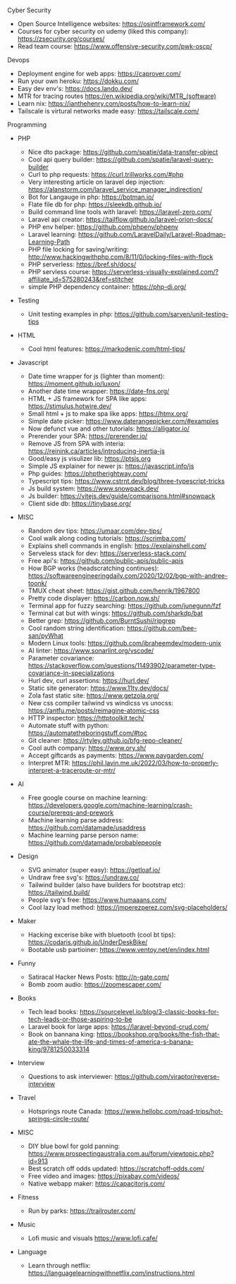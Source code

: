 Cyber Security

  * Open Source Intelligence websites: https://osintframework.com/
  * Courses for cyber security on udemy (liked this company): https://zsecurity.org/courses/
  * Read team course: https://www.offensive-security.com/pwk-oscp/

Devops
  * Deployment engine for web apps: https://caprover.com/
  * Run your own heroku: https://dokku.com/
  * Easy dev env's: https://docs.lando.dev/
  * MTR for tracing routes https://en.wikipedia.org/wiki/MTR_(software)
  * Learn nix: https://ianthehenry.com/posts/how-to-learn-nix/
  * Tailscale is virtural networks made easy: https://tailscale.com/

Programming
  * PHP
     * Nice dto package: https://github.com/spatie/data-transfer-object
     * Cool api query builder: https://github.com/spatie/laravel-query-builder
     * Curl to php requests: https://curl.trillworks.com/#php
     * Very interesting article on laravel dep injection: https://alanstorm.com/laravel_service_manager_indirection/
     * Bot for Langauge in php: https://botman.io/
     * Flate file db for php: https://sleekdb.github.io/
     * Build command line tools with laravel: https://laravel-zero.com/
     * Laravel api creator: https://tailflow.github.io/laravel-orion-docs/
     * PHP env helper: https://github.com/phpenv/phpenv
     * Laravel learning: https://github.com/LaravelDaily/Laravel-Roadmap-Learning-Path
     * PHP file locking for saving/writing: http://www.hackingwithphp.com/8/11/0/locking-files-with-flock
     * PHP serverless: https://bref.sh/docs/
     * PHP servless course: https://serverless-visually-explained.com/?affiliate_id=575280243&ref=stitcher
     * simple PHP dependency container: https://php-di.org/
  * Testing
    * Unit testing examples in php: https://github.com/sarven/unit-testing-tips
  * HTML
    * Cool html features: https://markodenic.com/html-tips/
  * Javascript
    * Date time wrapper for js (lighter than moment): https://moment.github.io/luxon/
    * Another date time wrapper: https://date-fns.org/
    * HTML + JS framework for SPA like apps: https://stimulus.hotwire.dev/
    * Small html + js to make spa like apps: https://htmx.org/
    * Simple date picker: https://www.daterangepicker.com/#examples
    * Now defunct vue and other tutorials: https://alligator.io/
    * Prerender your SPA: https://prerender.io/
    * Remove JS from SPA with interia: https://reinink.ca/articles/introducing-inertia-js
    * Good/easy js visulizer lib: https://ptsjs.org
    * Simple JS explainer for newer js: https://javascript.info/js
    * Php guides: https://phptherightway.com/
    * Typescript tips: https://www.cstrnt.dev/blog/three-typescript-tricks
    * Js build system: https://www.snowpack.dev/
    * Js builder: https://vitejs.dev/guide/comparisons.html#snowpack
    * Client side db: https://tinybase.org/
 * MISC
    * Random dev tips: https://umaar.com/dev-tips/
    * Cool walk along coding tutorials: https://scrimba.com/
    * Explains shell commands in english: https://explainshell.com/
    * Serveless stack for dev: https://serverless-stack.com/
    * Free api's: https://github.com/public-apis/public-apis
    * How BGP works (headscratching continues): https://softwareengineeringdaily.com/2020/12/02/bgp-with-andree-toonk/
    * TMUX cheat sheet: https://gist.github.com/henrik/1967800
    * Pretty code displayer: https://carbon.now.sh/
    * Terminal app for fuzzy searching: https://github.com/junegunn/fzf
    * Terminal cat but with wings: https://github.com/sharkdp/bat
    * Better grep: https://github.com/BurntSushi/ripgrep
    * Cool random string identification: https://github.com/bee-san/pyWhat
    * Modern Linux tools: https://github.com/ibraheemdev/modern-unix
    * AI linter: https://www.sonarlint.org/vscode/
    * Parameter covariance: https://stackoverflow.com/questions/11493902/parameter-type-covariance-in-specializations
    * Hurl dev, curl assertions: https://hurl.dev/
    * Static site generator: https://www.11ty.dev/docs/
    * Zola fast static site: https://www.getzola.org/
    * New css compiler tailwind vs windicss vs unocss: https://antfu.me/posts/reimagine-atomic-css
    * HTTP inspector: https://httptoolkit.tech/
    * Automate stuff with python: https://automatetheboringstuff.com/#toc
    * Git cleaner: https://rtyley.github.io/bfg-repo-cleaner/
    * Cool auth company: https://www.ory.sh/
    * Accept giftcards as payments: https://www.paygarden.com/
    * Interpret MTR: https://phil.lavin.me.uk/2022/03/how-to-properly-interpret-a-traceroute-or-mtr/
 * AI
   * Free google course on machine learning: https://developers.google.com/machine-learning/crash-course/prereqs-and-prework
   * Machine learning parse address: https://github.com/datamade/usaddress
   * Machine learning parse person name: https://github.com/datamade/probablepeople

* Design
  * SVG animator (super easy): https://getloaf.io/
  * Undraw free svg's: https://undraw.co/
  * Tailwind builder (also have builders for bootstrap etc): https://tailwind.build/
  * People svg's free: https://www.humaaans.com/
  * Cool lazy load method: https://jmperezperez.com/svg-placeholders/


* Maker
  * Hacking excerise bike with bluetooth (cool bt tips): https://codaris.github.io/UnderDeskBike/
  * Bootable usb partioiner: https://www.ventoy.net/en/index.html

* Funny
  * Satiracal Hacker News Posts: http://n-gate.com/
  * Bomb zoom audio: https://zoomescaper.com/

* Books
  * Tech lead books: https://sourcelevel.io/blog/3-classic-books-for-tech-leads-or-those-aspiring-to-be
  * Laravel book for large apps: https://laravel-beyond-crud.com/
  * Book on bannana king: https://bookshop.org/books/the-fish-that-ate-the-whale-the-life-and-times-of-america-s-banana-king/9781250033314

* Interview
  * Questions to ask interviewer: https://github.com/viraptor/reverse-interview

* Travel
  * Hotsprings route Canada: https://www.hellobc.com/road-trips/hot-springs-circle-route/

* MISC
  * DIY blue bowl for gold panning: https://www.prospectingaustralia.com.au/forum/viewtopic.php?id=913
  * Best scratch off odds updated: https://scratchoff-odds.com/
  * Free video and images: https://pixabay.com/videos/
  * Native webapp maker: https://capacitorjs.com/

* Fitness
  * Run by parks: https://trailrouter.com/

* Music
  * Lofi music and visuals https://www.lofi.cafe/

* Language
  * Learn through netflix: https://languagelearningwithnetflix.com/instructions.html
  
